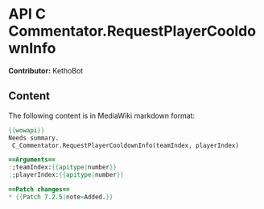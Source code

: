 # API C Commentator.RequestPlayerCooldownInfo

**Contributor:** KethoBot

## Content

The following content is in MediaWiki markdown format:

```mediawiki
{{wowapi}}
Needs summary.
 C_Commentator.RequestPlayerCooldownInfo(teamIndex, playerIndex)

==Arguments==
:;teamIndex:{{apitype|number}}
:;playerIndex:{{apitype|number}}

==Patch changes==
* {{Patch 7.2.5|note=Added.}}
```